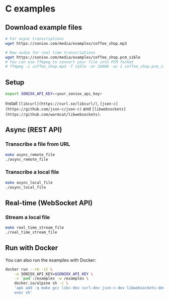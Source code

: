 # C examples

## Download example files

```sh
# For async transcriptions
wget https://soniox.com/media/examples/coffee_shop.mp3

# Raw audio for real time transcriptions
wget https://soniox.com/media/examples/coffee_shop.pcm_s16le
# You can use ffmpeg to convert your file into PCM format
# ffmpeg -i coffee_shop.mp3 -f s16le -ar 16000 -ac 1 coffee_shop.pcm_s16le
```

## Setup

```sh
export SONIOX_API_KEY=<your_soniox_api_key>
```

Install `[libcurl](https://curl.se/libcurl/)`,
`[json-c](https://github.com/json-c/json-c)` and
`[libwebsockets](https://github.com/warmcat/libwebsockets)`.

## Async (REST API)

### Transcribe a file from URL

```sh
make async_remote_file
./async_remote_file
```

### Transcribe a local file

```sh
make async_local_file
./async_local_file
```

## Real-time (WebSocket API)

### Stream a local file

```sh
make real_time_stream_file
./real_time_stream_file
```

## Run with Docker

You can also run the examples with Docker:

```sh
docker run --rm -it \
    -e SONIOX_API_KEY=$SONIOX_API_KEY \
    -v `pwd`:/examples -w /examples \
    docker.io/alpine sh -c \
    'apk add -q make gcc libc-dev curl-dev json-c-dev libwebsockets-dev &&
    exec sh'
```
